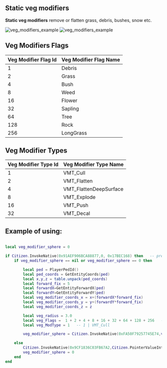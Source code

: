 ## Static veg modifiers

**Static veg modifiers** remove or flatten grass, debris, bushes, snow etc.

![veg_modifiers_example](http://femga.com/images/samples/graphics/veg_modifier_01.jpg)
![veg_modifiers_example](http://femga.com/images/samples/graphics/veg_modifier_02.jpg)

<h2>Veg Modifiers Flags</h2>

Veg Modifier Flag Id | Veg Modifier Flag Name
------------ | ----------------
1 | Debris
2 | Grass
4 | Bush
8 | Weed
16 | Flower
32 | Sapling
64 | Tree
128 | Rock
256 | LongGrass

<h2>Veg Modifier Types</h2>

Veg Modifier Type Id | Veg Modifier Type Name
------------ | ----------------
1 | VMT_Cull
2 | VMT_Flatten
4 | VMT_FlattenDeepSurface
8 | VMT_Explode
16 | VMT_Push
32 | VMT_Decal

## Example of using:
```lua

local veg_modifier_sphere = 0

if Citizen.InvokeNative(0x91AEF906BCA88877,0, 0x17BEC168) then   -- pressed E
    if veg_modifier_sphere == nil or veg_modifier_sphere == 0 then

		local ped = PlayerPedId()
		local ped_coords = GetEntityCoords(ped)
		local x,y,z = table.unpack(ped_coords)
		local forward_fix = 5
		local forwardX=GetEntityForwardX(ped)
		local forwardY=GetEntityForwardY(ped)
		local veg_modifier_coords_x = x+(forwardX*forward_fix)
		local veg_modifier_coords_y = y+(forwardY*forward_fix)
		local veg_modifier_coords_z = z

        local veg_radius = 3.0
        local veg_Flags =  1 + 2 + 4 + 8 + 16 + 32 + 64 + 128 + 256   -- implement to all debris, grass, bush, etc...
        local veg_ModType = 1 	-- 1 | VMT_Cull

        veg_modifier_sphere = Citizen.InvokeNative(0xFA50F79257745E74,veg_modifier_coords_x,veg_modifier_coords_y,veg_modifier_coords_z, veg_radius, veg_ModType, veg_Flags, 0);   -- ADD_VEG_MODIFIER_SPHERE

    else
        Citizen.InvokeNative(0x9CF1836C03FB67A2,Citizen.PointerValueIntInitialized(veg_modifier_sphere), 0);    -- REMOVE_VEG_MODIFIER_SPHERE
        veg_modifier_sphere = 0
    end
end

```
